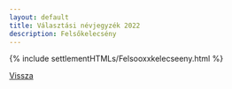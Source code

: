 ```yaml
---
layout: default
title: Választási névjegyzék 2022
description: Felsőkelecsény
---
```


{% include settlementHTMLs/Felsooxxkelecseeny.html %}

[Vissza](./)